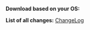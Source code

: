 **Download based on your OS:**


<div dir="ltr">

**List of all changes:** [ChangeLog](https://github.com/chen08209/FlClash/blob/main/CHANGELOG.md)

</div>